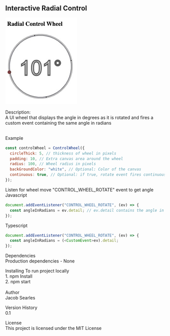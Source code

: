 ## Interactive Radial Control

![radial degree control](./screen.jpg?raw=true)

Description:<br>
A UI wheel that displays the angle in degrees as it is rotated and fires a custom event containing the same angle in radians<br>
<br>

Example<br>

```javascript
const controlWheel = ControlWheel({
  circleThick: 5, // thickness of wheel in pixels
  padding: 10, // Extra canvas area around the wheel
  radius: 100, // Wheel radius in pixels
  backGroundColor: "white", // Optional: Color of the canvas
  continuous: true, // Optional: if true, rotate event fires continuously as wheel moves
});
```

Listen for wheel move "CONTROL_WHEEL_ROTATE" event to get angle<br>
Javascript

```javascript
document.addEventListener("CONTROL_WHEEL_ROTATE", (ev) => {
  const angleInRadians = ev.detail; // ev.detail contains the angle in radians
});
````

Typescript<br>

```typescript
document.addEventListener("CONTROL_WHEEL_ROTATE", (ev) => {
  const angleInRadians = (<CustomEvent>ev).detail;
});
```

Dependencies <br>
Production dependencies - None

Installing
To run project locally <br> 1. npm Install <br> 2. npm start<br>
<br>
Author <br>
Jacob Searles

Version History<br>
0.1

License<br>
This project is licensed under the MIT License
